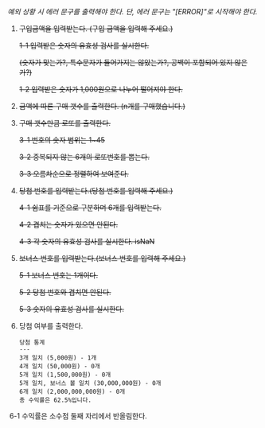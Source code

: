 *예외 상황 시 에러 문구를 출력해야 한다. 단, 에러 문구는 "[ERROR]"로 시작해야 한다.*

1. ~~구입금액을 입력받는다. (구입 금액을 입력해 주세요.)~~

   ~~1-1 입력받은 숫자의 유효성 검사를 실시한다.~~

   ~~(숫자가 맞는가?, 특수문자가 들어가지는 않았는가?, 공백이 포함되어 있지 않은가?)~~

   ~~1-2 입력받은 숫자가 1,000원으로 나누어 떨어져야 한다.~~

2. ~~금액에 따른 구매 갯수를 출력한다. (n개를 구매했습니다.)~~

3. ~~구매 갯수만큼 로또를 출력한다.~~

   ~~3-1 번호의 숫자 범위는 1~45~~

   ~~3-2 중복되지 않는 6개의 로또번호를 뽑는다.~~

   ~~3-3 오름차순으로 정렬하여 보여준다.~~

4. ~~당첨 번호를 입력받는다.(당첨 번호를 입력해 주세요.)~~

   ~~4-1 쉼표를 기준으로 구분하며 6개를 입력받는다.~~

   ~~4-2 겹치는 숫자가 있으면 안된다.~~

   ~~4-3 각 숫자의 유효성 검사를 실시한다. isNaN~~

5. ~~보너스 번호를 입력받는다.(보너스 번호를 입력해 주세요.)~~

   ~~5-1 보너스 번호는 1개이다.~~

   ~~5-2 당첨 번호와 겹치면 안된다.~~

   ~~5-3 숫자의 유효성 검사를 실시한다.~~

6. 당첨 여부를 출력한다.

   ```
   당첨 통계
   ---
   3개 일치 (5,000원) - 1개
   4개 일치 (50,000원) - 0개
   5개 일치 (1,500,000원) - 0개
   5개 일치, 보너스 볼 일치 (30,000,000원) - 0개
   6개 일치 (2,000,000,000원) - 0개
   총 수익률은 62.5%입니다.
   ```

​	6-1 수익률은 소수점 둘째 자리에서 반올림한다.